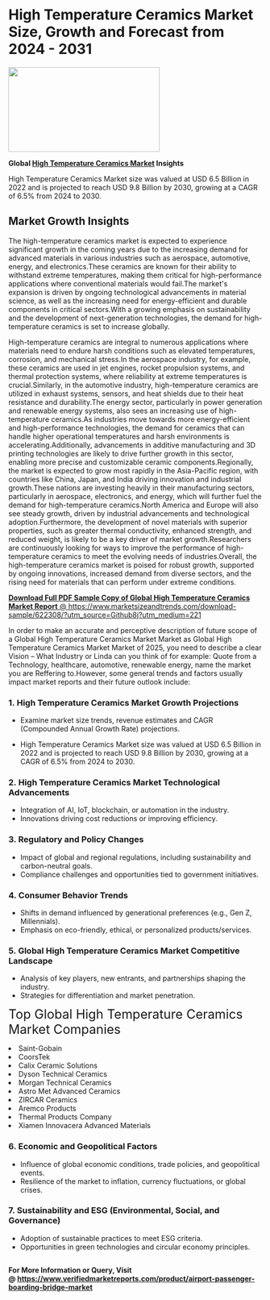 <H1>High Temperature Ceramics Market Size, Growth and Forecast from 2024 - 2031</H1><img class="aligncenter size-medium wp-image-584254" src="https://thirdeyenews.in/wp-content/uploads/2024/09/Global-Market-Research-300x168.jpeg" alt="" width="300" height="168" /><p><strong>Global&nbsp;<a href="https://www.marketsizeandtrends.com/download-sample/622308/?utm_source=Github8j?utm_medium=221">High Temperature Ceramics Market</a> Insights</strong></p><p>High Temperature Ceramics Market size was valued at USD 6.5 Billion in 2022 and is projected to reach USD 9.8 Billion by 2030, growing at a CAGR of 6.5% from 2024 to 2030.</p><p><h2>Market Growth Insights</h2> <p>The high-temperature ceramics market is expected to experience significant growth in the coming years due to the increasing demand for advanced materials in various industries such as aerospace, automotive, energy, and electronics.These ceramics are known for their ability to withstand extreme temperatures, making them critical for high-performance applications where conventional materials would fail.The market's expansion is driven by ongoing technological advancements in material science, as well as the increasing need for energy-efficient and durable components in critical sectors.With a growing emphasis on sustainability and the development of next-generation technologies, the demand for high-temperature ceramics is set to increase globally.</p> <p><a href="#"></a></p> <p>High-temperature ceramics are integral to numerous applications where materials need to endure harsh conditions such as elevated temperatures, corrosion, and mechanical stress.In the aerospace industry, for example, these ceramics are used in jet engines, rocket propulsion systems, and thermal protection systems, where reliability at extreme temperatures is crucial.Similarly, in the automotive industry, high-temperature ceramics are utilized in exhaust systems, sensors, and heat shields due to their heat resistance and durability.The energy sector, particularly in power generation and renewable energy systems, also sees an increasing use of high-temperature ceramics.As industries move towards more energy-efficient and high-performance technologies, the demand for ceramics that can handle higher operational temperatures and harsh environments is accelerating.Additionally, advancements in additive manufacturing and 3D printing technologies are likely to drive further growth in this sector, enabling more precise and customizable ceramic components.Regionally, the market is expected to grow most rapidly in the Asia-Pacific region, with countries like China, Japan, and India driving innovation and industrial growth.These nations are investing heavily in their manufacturing sectors, particularly in aerospace, electronics, and energy, which will further fuel the demand for high-temperature ceramics.North America and Europe will also see steady growth, driven by industrial advancements and technological adoption.Furthermore, the development of novel materials with superior properties, such as greater thermal conductivity, enhanced strength, and reduced weight, is likely to be a key driver of market growth.Researchers are continuously looking for ways to improve the performance of high-temperature ceramics to meet the evolving needs of industries.Overall, the high-temperature ceramics market is poised for robust growth, supported by ongoing innovations, increased demand from diverse sectors, and the rising need for materials that can perform under extreme conditions.</p> <p><a href="#"></p><p><span class=""><strong>Download Full PDF Sample Copy of Global High Temperature Ceramics Market Report</strong> @ <a href="https://www.marketsizeandtrends.com/download-sample/622308/?utm_source=Github8j?utm_medium=221" target="_blank">https://www.marketsizeandtrends.com/download-sample/622308/?utm_source=Github8j?utm_medium=221</a></span></p><p>In order to make an accurate and perceptive description of future scope of a Global&nbsp;High Temperature Ceramics Market Market as Global&nbsp;High Temperature Ceramics Market Market of 2025, you need to describe a clear Vision &ndash; What Industry or Linda can you think of for example: Quote from a Technology, healthcare, automotive, renewable energy, name the market you are Reffering to.However, some general trends and factors usually impact market reports and their future outlook include:</p><h3>1.&nbsp;<strong>High Temperature Ceramics Market Growth Projections</strong></h3><ul><li>Examine market size trends, revenue estimates and CAGR (Compounded Annual Growth Rate) projections.</li><li><p>High Temperature Ceramics Market size was valued at USD 6.5 Billion in 2022 and is projected to reach USD 9.8 Billion by 2030, growing at a CAGR of 6.5% from 2024 to 2030.</p></li></ul><h3>2.&nbsp;<strong>High Temperature Ceramics Market Technological Advancements</strong></h3><ul><li>Integration of AI, IoT, blockchain, or automation in the industry.</li><li>Innovations driving cost reductions or improving efficiency.</li></ul><h3>3.&nbsp;<strong>Regulatory and Policy Changes</strong></h3><ul><li>Impact of global and regional regulations, including sustainability and carbon-neutral goals.</li><li>Compliance challenges and opportunities tied to government initiatives.</li></ul><h3>4.&nbsp;<strong>Consumer Behavior Trends</strong></h3><ul><li>Shifts in demand influenced by generational preferences (e.g., Gen Z, Millennials).</li><li>Emphasis on eco-friendly, ethical, or personalized products/services.</li></ul><h3>5.&nbsp;<strong>Global High Temperature Ceramics Market Competitive Landscape</strong></h3><ul><li>Analysis of key players, new entrants, and partnerships shaping the industry.</li><li>Strategies for differentiation and market penetration.</li></ul><p data-pm-slice="1 1 []"><span style="color: inherit; font-family: inherit; font-size: 25px;">Top Global High Temperature Ceramics Market Companies</span></p><div class="" data-test-id=""><p><li>Saint-Gobain</li><li> CoorsTek</li><li> Calix Ceramic Solutions</li><li> Dyson Technical Ceramics</li><li> Morgan Technical Ceramics</li><li> Astro Met Advanced Ceramics</li><li> ZIRCAR Ceramics</li><li> Aremco Products</li><li> Thermal Products Company</li><li> Xiamen Innovacera Advanced Materials</li></p></div><h3>6.&nbsp;<strong>Economic and Geopolitical Factors</strong></h3><ul><li>Influence of global economic conditions, trade policies, and geopolitical events.</li><li>Resilience of the market to inflation, currency fluctuations, or global crises.</li></ul><h3>7.&nbsp;<strong>Sustainability and ESG (Environmental, Social, and Governance)</strong></h3><ul><li>Adoption of sustainable practices to meet ESG criteria.</li><li>Opportunities in green technologies and circular economy principles.</li></ul><h2><strong style="font-size: 14px;">For More Information or Query, Visit @&nbsp;</strong><a style="background-color: #ffffff; font-size: 14px;" href="https://www.marketsizeandtrends.com/report/high-temperature-ceramics-market/" target="_blank">https://www.verifiedmarketreports.com/product/airport-passenger-boarding-bridge-market</a></h2>